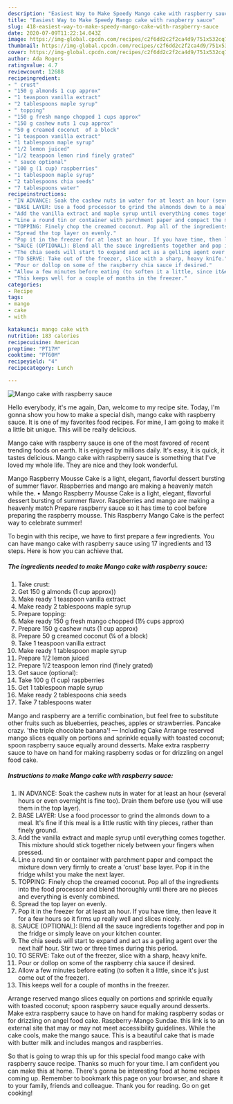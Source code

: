 ```yaml
---
description: "Easiest Way to Make Speedy Mango cake with raspberry sauce"
title: "Easiest Way to Make Speedy Mango cake with raspberry sauce"
slug: 418-easiest-way-to-make-speedy-mango-cake-with-raspberry-sauce
date: 2020-07-09T11:22:14.043Z
image: https://img-global.cpcdn.com/recipes/c2f6dd2c2f2ca4d9/751x532cq70/mango-cake-with-raspberry-sauce-recipe-main-photo.jpg
thumbnail: https://img-global.cpcdn.com/recipes/c2f6dd2c2f2ca4d9/751x532cq70/mango-cake-with-raspberry-sauce-recipe-main-photo.jpg
cover: https://img-global.cpcdn.com/recipes/c2f6dd2c2f2ca4d9/751x532cq70/mango-cake-with-raspberry-sauce-recipe-main-photo.jpg
author: Ada Rogers
ratingvalue: 4.7
reviewcount: 12688
recipeingredient:
- " crust"
- "150 g almonds 1 cup approx"
- "1 teaspoon vanilla extract"
- "2 tablespoons maple syrup"
- " topping"
- "150 g fresh mango chopped 1 cups approx"
- "150 g cashew nuts 1 cup approx"
- "50 g creamed coconut  of a block"
- "1 teaspoon vanilla extract"
- "1 tablespoon maple syrup"
- "1/2 lemon juiced"
- "1/2 teaspoon lemon rind finely grated"
- " sauce optional"
- "100 g (1 cup) raspberries"
- "1 tablespoon maple syrup"
- "2 tablespoons chia seeds"
- "7 tablespoons water"
recipeinstructions:
- "IN ADVANCE: Soak the cashew nuts in water for at least an hour (several hours or even overnight is fine too). Drain them before use (you will use them in the top layer)."
- "BASE LAYER: Use a food processor to grind the almonds down to a meal. It&#39;s fine if this meal is a little rustic with tiny pieces, rather than finely ground."
- "Add the vanilla extract and maple syrup until everything comes together. This mixture should stick together nicely between your fingers when pressed."
- "Line a round tin or container with parchment paper and compact the mixture down very firmly to create a &#39;crust&#39; base layer. Pop it in the fridge whilst you make the next layer."
- "TOPPING: Finely chop the creamed coconut. Pop all of the ingredients into the food processor and blend thoroughly until there are no pieces and everything is evenly combined."
- "Spread the top layer on evenly."
- "Pop it in the freezer for at least an hour. If you have time, then leave it for a few hours so it firms up really well and slices nicely."
- "SAUCE (OPTIONAL): Blend all the sauce ingredients together and pop in the fridge or simply leave on your kitchen counter."
- "The chia seeds will start to expand and act as a gelling agent over the next half hour. Stir two or three times during this period."
- "TO SERVE: Take out of the freezer, slice with a sharp, heavy knife."
- "Pour or dollop on some of the raspberry chia sauce if desired."
- "Allow a few minutes before eating (to soften it a little, since it&#39;s just come out of the freezer)."
- "This keeps well for a couple of months in the freezer."
categories:
- Recipe
tags:
- mango
- cake
- with

katakunci: mango cake with 
nutrition: 183 calories
recipecuisine: American
preptime: "PT17M"
cooktime: "PT60M"
recipeyield: "4"
recipecategory: Lunch

---
```



![Mango cake with raspberry sauce](https://img-global.cpcdn.com/recipes/c2f6dd2c2f2ca4d9/751x532cq70/mango-cake-with-raspberry-sauce-recipe-main-photo.jpg)

Hello everybody, it's me again, Dan, welcome to my recipe site. Today, I'm gonna show you how to make a special dish, mango cake with raspberry sauce. It is one of my favorites food recipes. For mine, I am going to make it a little bit unique. This will be really delicious.

Mango cake with raspberry sauce is one of the most favored of recent trending foods on earth. It is enjoyed by millions daily. It's easy, it is quick, it tastes delicious. Mango cake with raspberry sauce is something that I've loved my whole life. They are nice and they look wonderful.

Mango Raspberry Mousse Cake is a light, elegant, flavorful dessert bursting of summer flavor. Raspberries and mango are making a heavenly match while the. • Mango Raspberry Mousse Cake is a light, elegant, flavorful dessert bursting of summer flavor. Raspberries and mango are making a heavenly match Prepare raspberry sauce so it has time to cool before preparing the raspberry mousse. This Raspberry Mango Cake is the perfect way to celebrate summer!


To begin with this recipe, we have to first prepare a few ingredients. You can have mango cake with raspberry sauce using 17 ingredients and 13 steps. Here is how you can achieve that.

<!--inarticleads1-->

##### The ingredients needed to make Mango cake with raspberry sauce:

1. Take  crust:
1. Get 150 g almonds (1 cup approx))
1. Make ready 1 teaspoon vanilla extract
1. Make ready 2 tablespoons maple syrup
1. Prepare  topping:
1. Make ready 150 g fresh mango chopped (1½ cups approx)
1. Prepare 150 g cashew nuts (1 cup approx)
1. Prepare 50 g creamed coconut (¼ of a block)
1. Take 1 teaspoon vanilla extract
1. Make ready 1 tablespoon maple syrup
1. Prepare 1/2 lemon juiced
1. Prepare 1/2 teaspoon lemon rind (finely grated)
1. Get  sauce (optional):
1. Take 100 g (1 cup) raspberries
1. Get 1 tablespoon maple syrup
1. Make ready 2 tablespoons chia seeds
1. Take 7 tablespoons water


Mango and raspberry are a terrific combination, but feel free to substitute other fruits such as blueberries, peaches, apples or strawberries. Pancake crazy. &#39;the triple chocolate banana&#39;! — Including Cake Arrange reserved mango slices equally on portions and sprinkle equally with toasted coconut; spoon raspberry sauce equally around desserts. Make extra raspberry sauce to have on hand for making raspberry sodas or for drizzling on angel food cake. 

<!--inarticleads2-->

##### Instructions to make Mango cake with raspberry sauce:

1. IN ADVANCE: Soak the cashew nuts in water for at least an hour (several hours or even overnight is fine too). Drain them before use (you will use them in the top layer).
1. BASE LAYER: Use a food processor to grind the almonds down to a meal. It&#39;s fine if this meal is a little rustic with tiny pieces, rather than finely ground.
1. Add the vanilla extract and maple syrup until everything comes together. This mixture should stick together nicely between your fingers when pressed.
1. Line a round tin or container with parchment paper and compact the mixture down very firmly to create a &#39;crust&#39; base layer. Pop it in the fridge whilst you make the next layer.
1. TOPPING: Finely chop the creamed coconut. Pop all of the ingredients into the food processor and blend thoroughly until there are no pieces and everything is evenly combined.
1. Spread the top layer on evenly.
1. Pop it in the freezer for at least an hour. If you have time, then leave it for a few hours so it firms up really well and slices nicely.
1. SAUCE (OPTIONAL): Blend all the sauce ingredients together and pop in the fridge or simply leave on your kitchen counter.
1. The chia seeds will start to expand and act as a gelling agent over the next half hour. Stir two or three times during this period.
1. TO SERVE: Take out of the freezer, slice with a sharp, heavy knife.
1. Pour or dollop on some of the raspberry chia sauce if desired.
1. Allow a few minutes before eating (to soften it a little, since it&#39;s just come out of the freezer).
1. This keeps well for a couple of months in the freezer.


Arrange reserved mango slices equally on portions and sprinkle equally with toasted coconut; spoon raspberry sauce equally around desserts. Make extra raspberry sauce to have on hand for making raspberry sodas or for drizzling on angel food cake. Raspberry-Mango Sundae. this link is to an external site that may or may not meet accessibility guidelines. While the cake cools, make the mango sauce. This is a beautiful cake that is made with butter milk and includes mangos and raspberries. 

So that is going to wrap this up for this special food mango cake with raspberry sauce recipe. Thanks so much for your time. I am confident you can make this at home. There's gonna be interesting food at home recipes coming up. Remember to bookmark this page on your browser, and share it to your family, friends and colleague. Thank you for reading. Go on get cooking!
